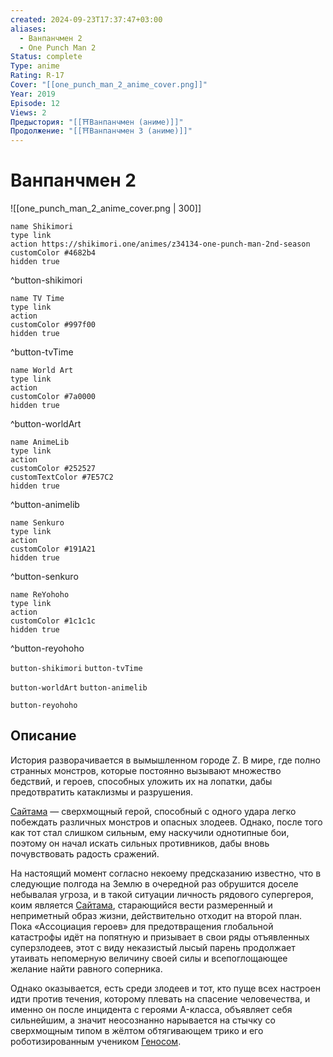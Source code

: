```yaml
---
created: 2024-09-23T17:37:47+03:00
aliases:
  - Ванпанчмен 2
  - One Punch Man 2
Status: complete
Type: anime
Rating: R-17
Cover: "[[one_punch_man_2_anime_cover.png]]"
Year: 2019
Episode: 12
Views: 2
Предыстория: "[[⛩️Ванпанчмен (аниме)]]"
Продолжение: "[[⛩️Ванпанчмен 3 (аниме)]]"
---
```


# Ванпанчмен 2

![[one_punch_man_2_anime_cover.png | 300]]

```button
name Shikimori
type link
action https://shikimori.one/animes/z34134-one-punch-man-2nd-season
customColor #4682b4
hidden true
```
^button-shikimori

```button
name TV Time
type link
action 
customColor #997f00
hidden true
```
^button-tvTime

```button
name World Art
type link
action 
customColor #7a0000
hidden true
```
^button-worldArt

```button
name AnimeLib
type link
action 
customColor #252527
customTextColor #7E57C2
hidden true
```
^button-animelib

```button
name Senkuro
type link
action 
customColor #191A21
hidden true
```
^button-senkuro

```button
name ReYohoho
type link
action 
customColor #1c1c1c
hidden true
```
^button-reyohoho



`button-shikimori` `button-tvTime`

`button-worldArt` `button-animelib`

`button-reyohoho`

## Описание

История разворачивается в вымышленном городе Z. В мире, где полно странных монстров, которые постоянно вызывают множество бедствий, и героев, способных уложить их на лопатки, дабы предотвратить катаклизмы и разрушения.

[Сайтама](https://shikimori.one/characters/73935-saitama) — сверхмощный герой, способный с одного удара легко побеждать различных монстров и опасных злодеев. Однако, после того как тот стал слишком сильным, ему наскучили однотипные бои, поэтому он начал искать сильных противников, дабы вновь почувствовать радость сражений.

На настоящий момент согласно некоему предсказанию известно, что в следующие полгода на Землю в очередной раз обрушится доселе небывалая угроза, и в такой ситуации личность рядового супергероя, коим является [Сайтама](https://shikimori.one/characters/73935-saitama), старающийся вести размеренный и неприметный образ жизни, действительно отходит на второй план. Пока «Ассоциация героев» для предотвращения глобальной катастрофы идёт на попятную и призывает в свои ряды отъявленных суперзлодеев, этот с виду неказистый лысый парень продолжает утаивать непомерную величину своей силы и всепоглощающее желание найти равного соперника.

Однако оказывается, есть среди злодеев и тот, кто пуще всех настроен идти против течения, которому плевать на спасение человечества, и именно он после инцидента с героями A-класса, объявляет себя сильнейшим, а значит неосознанно нарывается на стычку со сверхмощным типом в жёлтом обтягивающем трико и его роботизированным учеником [Геносом](https://shikimori.one/characters/73979-genos).
